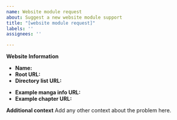 ```yaml
---
name: Website module request
about: Suggest a new website module support
title: "[website module request]"
labels: ''
assignees: ''

---
```


<!-- If developer asking for additional informations and you're unable to provide it within 3 days this issue will be closed -->
**Website Information**
* **Name:** 
* **Root URL:**
* **Directory list URL:**
<!-- manga info should contains chapter list or provide a way to get the chapter list -->
* **Example manga info URL:**
* **Example chapter URL:**

**Additional context**
Add any other context about the problem here.
